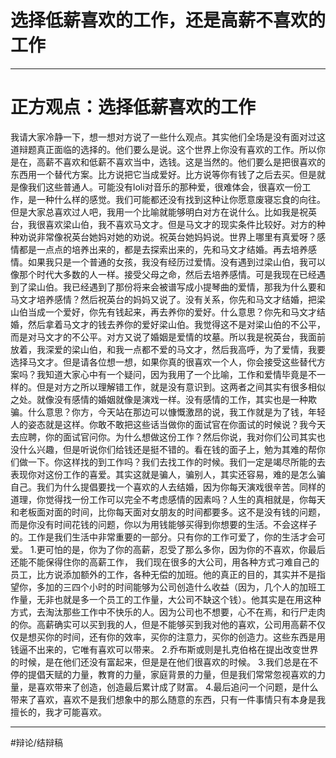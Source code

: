 # 选择低薪喜欢的工作，还是高薪不喜欢的工作
- - - -
# 正方观点：选择低薪喜欢的工作
我请大家冷静一下，想一想对方说了一些什么观点。其实他们全场是没有面对过这道辩题真正面临的选择的。他们要么是说。这个世界上你没有喜欢的工作。所以你是在，高薪不喜欢和低薪不喜欢当中，选钱。这是当然的。他们要么是把很喜欢的东西用一个替代方案。比方说把它当成爱好。比方说等你有钱了之后去买。但是就是像我们这些普通人。可能没有loli对音乐的那种爱，很难体会，很喜欢一份工作，是一种什么样的感觉。我们可能都还没有找到这种让你愿意废寝忘食的向往。但是大家总喜欢过人吧，我用一个比喻就能够明白对方在说什么。比如我是祝英台，我很喜欢梁山伯，我不喜欢马文才。但是马文才的现实条件比较好。对方的种种劝说非常像祝英台她妈对她的劝说。祝英台她妈妈说。世界上哪里有真爱呀？感情都是一点点的培养出来的，都是去探索出来的，先和马文才结婚。再去培养感情。如果我只是一个普通的女孩，我没有经历过爱情。没有遇到过梁山伯，我可以像那个时代大多数的人一样。接受父母之命，然后去培养感情。可是我现在已经遇到了梁山伯。我已经遇到了那份将来会被谱写成小提琴曲的爱情，那我为什么要和马文才培养感情？然后祝英台的妈妈又说了。没有关系，你先和马文才结婚，把梁山伯当成一个爱好，你先有钱起来，再去养你的爱好。什么意思？你先和马文才结婚，然后拿着马文才的钱去养你的爱好梁山伯。我觉得这不是对梁山伯的不公平，而是对马文才的不公平。对方又说了婚姻是爱情的坟墓。所以我是祝英台，我面前放着，我深爱的梁山伯，和我一点都不爱的马文才，然后我高呼，为了爱情，我要选择马文才。但是请各位想一想，如果你真的很喜欢一个人，你会接受这些替代方案吗？我知道大家心中有一个疑问，因为我用了一个比喻，工作和爱情毕竟是不一样的。但是对方之所以理解错工作，就是没有意识到。这两者之间其实有很多相似之处。就像没有感情的婚姻就像是演戏一样。没有感情的工作，其实也是一种欺骗。什么意思？你方，今天站在那边可以慷慨激昂的说，我工作就是为了钱，年轻人的姿态就是这样。你敢不敢把这些话当做你的面试官在你面试的时候说？我今天去应聘，你的面试官问你。为什么想做这份工作？然后你说，我对你们公司其实也没什么兴趣，但是听说你们给钱还是挺不错的。看在钱的面子上，勉为其难的帮你们做一下。你这样找的到工作吗？我们去找工作的时候。我们一定是竭尽所能的去表现你对这份工作的喜爱。其实这就是骗人，骗别人，其实还容易，难的是怎么骗自己。我们为什么提倡要找一个喜欢的人去结婚，因为你每天演戏很辛苦。同样的道理，你觉得找一份工作可以完全不考虑感情的因素吗？人生的真相就是，你每天和老板面对面的时间，比你每天面对女朋友的时间都要多。这不是没有钱的问题，而是你没有时间花钱的问题，你以为用钱能够买得到你想要的生活。不会这样子的。工作是我们生活中非常重要的一部分。只有你的工作可爱了，你的生活才会可爱。
1.更可怕的是，你为了你的高薪，忍受了那么多你，因为你的不喜欢，你最后还能不能保得住你的高薪工作，
我们现在很多的大公司，用各种方式刁难自己的员工，比方说添加额外的工作，各种无偿的加班。他的真正的目的，其实并不是指望你，多加的三四个小时的时间能够为公司创造什么收益（因为，几个人的加班工作量，无非也就是多一个员工的工作量，大公司不缺这个钱）。他其实是在用这种方式，去淘汰那些工作中不快乐的人。因为公司也不想要，心不在焉，和行尸走肉的你。高薪确实可以买到我的人，但是不能够买到我对他的喜欢，公司用高薪不仅仅是想买你的时间，还有你的效率，买你的注意力，买你的创造力。这些东西是用钱逼不出来的，它唯有喜欢可以带来。
2.乔布斯或则是扎克伯格在提出改变世界的时候，是在他们还没有富起来，但是是在他们很喜欢的时候。
3.我们总是在不停的提倡天赋的力量，教育的力量，家庭背景的力量，但是我们常常忽视喜欢的力量，是喜欢带来了创造，创造最后累计成了财富。
4.最后追问一个问题，是什么带来了喜欢，喜欢不是我们想象中的那么随意的东西，只有一件事情只有本身是我擅长的，我才可能喜欢。
- - - -
#辩论/结辩稿